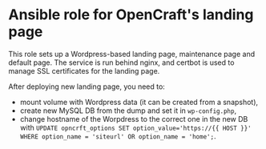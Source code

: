Ansible role for OpenCraft's landing page
============================================================

This role sets up a Wordpress-based landing page, maintenance page and default page. The service is run behind nginx, and
certbot is used to manage SSL certificates for the landing page.

After deploying new landing page, you need to:
- mount volume with Wordpress data (it can be created from a snapshot),
- create new MySQL DB from the dump and set it in `wp-config.php`,
- change hostname of the Worpdress to the correct one in the new DB with `UPDATE opncrft_options SET option_value='https://{{ HOST }}' WHERE option_name = 'siteurl' OR option_name = 'home';`.
